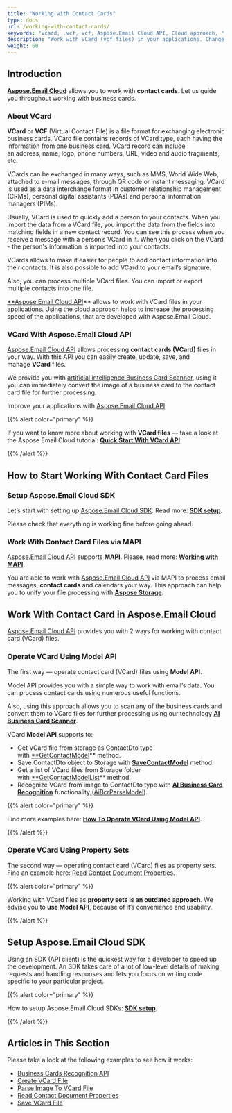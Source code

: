 ```yaml
---
title: "Working with Contact Cards"
type: docs
url: /working-with-contact-cards/
keywords: "vcard, .vcf, vcf, Aspose.Email Cloud API, Cloud approach, "
description: "Work with VCard (vcf files) in your applications. Change VCard format,  import vcf to outlook, parse business card to VCard with AI, work with vcf contacts."
weight: 60
---
```


## **Introduction**
[**Aspose.Email Cloud**](https://products.aspose.cloud/email/family) allows you to work with **contact cards**. Let us guide you throughout working with business cards.
### **About VCard**
**VCard** or **VCF** (Virtual Contact File) is a file format for exchanging electronic business cards. VCard file contains records of VCard type, each having the information from one business card. VCard record can include an address, name, logo, phone numbers, URL, video and audio fragments, etc. 

VCards can be exchanged in many ways, such as MMS, World Wide Web, attached to e-mail messages, through QR code or instant messaging. VCard is used as a data interchange format in customer relationship management (CRMs), personal digital assistants (PDAs) and personal information managers (PIMs). 

Usually, VCard is used to quickly add a person to your contacts. When you import the data from a VCard file, you import the data from the fields into matching fields in a new contact record. You can see this process when you receive a message with a person’s VCard in it. When you click on the VCard - the person's information is imported into your contacts. 

VCards allows to make it easier for people to add contact information into their contacts. It is also possible to add VCard to your email’s signature. 

Also, you can process multiple VCard files. You can import or export multiple contacts into one file. 

[**Aspose.Email Cloud API](https://products.aspose.cloud/email/family)** allows to work with VCard files in your applications. Using the cloud approach helps to increase the processing speed of the applications, that are developed with Aspose.Email Cloud.


### **VCard With Aspose.Email Cloud API**
[Aspose.Email Cloud API](https://products.aspose.cloud/email/family) allows processing **contact cards (VCard)** files in your way. With this API you can easily create, update, save, and manage **VCard** files.

We provide you with [artificial intelligence Business Card Scanner](https://wiki.lutsk.dynabic.com/Aspose%20Email/Aspose.Email%20for%20Cloud/Aspose.Email%20for%20Cloud%20-%20Documentation%20improvements/Getting%20started/1.%20Overview/1.%20Key%20features%20/BCR/), using it you can immediately convert the image of a business card to the contact card file for further processing.

Improve your applications with [Aspose.Email Cloud API](https://products.aspose.cloud/email/family).

{{% alert color="primary" %}} 

If you want to know more about working with **VCard files** — take a look at the Aspose Email Cloud tutorial: [**Quick Start With VCard API**](/quick-start-with-vcard-api/).

{{% /alert %}} 


## **How to Start Working With Contact Card Files**
### **Setup Aspose.Email Cloud SDK**
Let’s start with setting up [Aspose.Email Cloud SDK](https://products.aspose.cloud/email/family). Read more: [**SDK setup**](/sdk-setup/).

Please check that everything is working fine before going ahead.
### **Work With Contact Card Files via MAPI**
[Aspose.Email Cloud API](https://products.aspose.cloud/email/family) supports **MAPI**. Please, read more: [**Working with MAPI**](/working-with-mapi/).

You are able to work with [Aspose.Email Cloud API](https://products.aspose.cloud/email/family) via MAPI to process email messages, **contact cards** and calendars your way. This approach can help you to unify your file processing with [**Aspose Storage**](https://dashboard.aspose.cloud/#/storages).


## **Work With Contact Card in Aspose.Email Cloud**
[Aspose.Email Cloud API](https://products.aspose.cloud/email/family) provides you with 2 ways for working with contact card (VCard) files.
### **Operate VCard Using Model API**
The first way — operate contact card (VCard) files using **Model API**. 

Model API provides you with a simple way to work with email’s data. You can process contact cards using numerous useful functions.

Also, using this approach allows you to scan any of the business cards and convert them to VCard files for further processing using our technology [**AI Business Card Scanner**](https://wiki.lutsk.dynabic.com/Aspose%20Email/Aspose.Email%20for%20Cloud/Aspose.Email%20for%20Cloud%20-%20Documentation%20improvements/Getting%20started/1.%20Overview/1.%20Key%20features%20/BCR/).

VCard **Model API** supports to:

- Get VCard file from storage as ContactDto type with [**GetContactModel](https://github.com/aspose-email-cloud/aspose-email-cloud-dotnet/blob/master/docs/EmailApi.md#GetContactModel)** method.
- Save ContactDto object to Storage with [**SaveContactModel**](https://github.com/aspose-email-cloud/aspose-email-cloud-dotnet/blob/master/docs/EmailApi.md#SaveContactModel) method.
- Get a list of VCard files from Storage folder with [**GetContactModelList](https://github.com/aspose-email-cloud/aspose-email-cloud-dotnet/blob/master/docs/EmailApi.md#GetContactModelList)** method.
- Recognize VCard from image to ContactDto type with [**AI Business Card Recognition**](https://wiki.lutsk.dynabic.com/Aspose%20Email/Aspose.Email%20for%20Cloud/Aspose.Email%20for%20Cloud%20-%20Documentation%20improvements/Getting%20started/1.%20Overview/1.%20Key%20features%20/BCR/) functionality[ ](https://wiki.lutsk.dynabic.com/Aspose%20Email/Aspose.Email%20for%20Cloud/Aspose.Email%20for%20Cloud%20-%20Documentation%20improvements/Getting%20started/1.%20Overview/1.%20Key%20features%20/BCR/)([AiBcrParseModel](https://github.com/aspose-email-cloud/aspose-email-cloud-dotnet/blob/master/docs/EmailApi.md#AiBcrParseModel)).



{{% alert color="primary" %}} 

Find more examples here: [**How To Operate VCard Using Model API**](/how-to-operate-vcard-using-model-api-html/).

{{% /alert %}} 
### **Operate VCard Using Property Sets**
The second way — operating contact card (VCard) files as property sets. Find an example here: [Read Contact Document Properties](/read-contact-document-properties/).

{{% alert color="primary" %}} 

Working with VCard files as **property sets is an outdated approach**. We advise you to **use Model API**, because of it’s convenience and usability.

{{% /alert %}} 


## **Setup Aspose.Email Cloud SDK**
Using an SDK (API client) is the quickest way for a developer to speed up the development. An SDK takes care of a lot of low-level details of making requests and handling responses and lets you focus on writing code specific to your particular project.

{{% alert color="primary" %}} 

How to setup Aspose.Email Cloud SDKs: [**SDK setup**](/sdk-setup/).

{{% /alert %}} 


## **Articles in This Section**
Please take a look at the following examples to see how it works:

- [Business Cards Recognition API](/business-cards-recognition-api-html/)
- [Create VCard File](/create-vcard-file-html/)
- [Parse Image To VCard File](/parse-image-to-vcard-file-html/)
- [Read Contact Document Properties](/read-contact-document-properties-html/)
- [Save VCard File](/save-vcard-file-html/)

